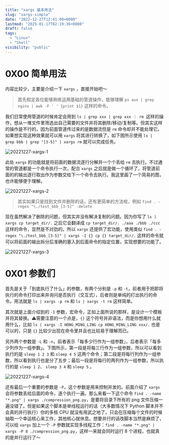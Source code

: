 ```yaml
---
title: "xargs 基本用法"
slug: "xargs-simple"
date: "2022-12-27T12:41:00+0000"
lastmod: "2025-01-17T02:19:36+0000"
draft: false
tags:
  - "Linux"
  - "Shell"
visibility: "public"
---
```

# 0X00 简单用法

内容比较少，主要是介绍一下 `xargs` ，直接开始吧～

> 首先假定各位能够熟练运用基础的管道操作，能够理解 `ps aux | grep nginx | awk -F ' ' {print $1}` 这样的命令。

我们日常使用管道的时候肯定会用到 `ls | grep xxx | grep xxx ｜ rm `这样的操作，想从一堆文件里筛选出自己需要的文件并将其删除/移动/复制等。但其实这样的操作是不行的，因为前面管道传过来的是数据流但是 `rm` 命令却并不能处理它。如果想实现这种效果就可以用 `xargs` 将其进行转换了，如下图所示使用 `ls | grep bbb | grep "[3-5]" | xargs rm` 就可以完成任务。

![20221227-xargs-1](https://blog-1251664340.cos.ap-chengdu.myqcloud.com/2022/12/27/20221227xargs1.png)

此处 `xargs` 的功能就是将前面的数据流逐行分解并一个个丢给 `rm` 去执行。不过通常的管道都是一个命令执行一次，配合 `xargs` 之后就是做一个循环了，将管道前面的的输出逐行取出作为参数交给下一个命令去执行。我这里画了一个简易的图，也许能够便于理解。

![20221227-xargs-2](https://blog-1251664340.cos.ap-chengdu.myqcloud.com/2022/12/27/20221227xargs2.png)

> 其实如果只是找到文件并删除的话，还有更简单的方法啦，例如 `find . -regex "\./test_bbb_[3-5]" -delete`

现在虽然解决了删除的问题，但其实并没有解决复制的问题。因为你写了 `ls | xargs cp target_dir/.` 之后它会翻译成 `cp target_dir/. ./aaa ./bbb ./ccc` 这样的命令，显然是不对劲的。所以 `xargs` 还提供了宏功能，使用类似 `find . -regex "\./test_bbb_[3-5]" | xargs -I {} cp {} target_dir/.` 这样的命令就可以将前面的输出拆分后准确的塞入到后面命令的指定位置，实现想要的功能了。

![20221227-xargs-3](https://blog-1251664340.cos.ap-chengdu.myqcloud.com/2022/12/27/20221227xargs3.png)

# 0X01 参数们

首先是关于「到底执行了什么」的参数，有两个分别是 `-p` 和 `-t`，前者用于把即将执行的命令打印出来并询问是否执行（交互式），后者则是单纯的打出执行的命令。用法就是 `ls | xargs -p rm` 和 `ls | xargs -t rm` 这样简单。

其次就是上面介绍到的 `-I` 参数，宏命令，正如上面所说的那样，是设计一个模板并将其替换。⚠️需要注意的一个点是，`{}` 这个符号并非语法，而是你想用什么就用什么，比如 `ls | xargs -I HONG_MING_LING cp HONG_MING_LING xxx/.` 也是可以的，只是 `{}` 比较少出现在命令里并且也比较易于理解而已。

另外两个参数是 `-L` 和 `-n`，前者表示「每多少行作为一组参数」，后者表示「每多少列作为一组参数」。下图所示，第一段是将每三行作为一组参数，所以可以看到执行的是 `sleep 1 2 3` 和 `sleep 4 5` 这两个命令；第二段是将每行列作为一组参数，所以看到执行也是分了五步；最后一段是将每行的两列作为一组参数，所以执行的是 `sleep 1 2`、 `sleep 3 4` 和 `sleep 5` 。

![20221227-xargs-4](https://blog-1251664340.cos.ap-chengdu.myqcloud.com/2022/12/27/20221227xargs4.png)


还有最后一个重要的参数是 `-P`，这个参数是用来控制并发的。前面介绍了 `xargs` 会将参数丢给后面的命令，逐个执行一遍。那么来看一下这个命令 `find . -name "*.png" | xargs ./compression_png.py`，是要将目录下所有的 png 文件压缩一遍没错了。但是如果这个脚本是单线程运行的话（大多数情况下 Python 脚本并不会真的并行执行）你的多核 CPU 就没有用武之地了，只会在压缩每个文件的时候抽取一个幸运核心来工作，其他核心就休息。想要并行的话改脚本当然是麻烦了，可以给 `xargs` 加上一个 `-P` 参数就实现多线程工作：`find . -name "*.png" | xargs -P 8 ./compression_png.py`，这样一来就会同时运行 8 个进程，也就真的是并行运行了～
